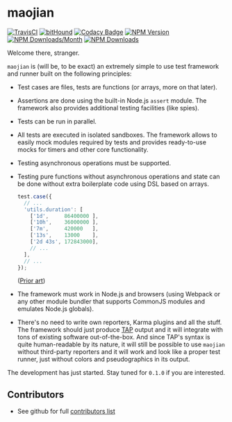 # maojian

[![TravisCI](https://travis-ci.org/metarhia/maojian.svg?branch=master)](https://travis-ci.org/metarhia/maojian)
[![bitHound](https://www.bithound.io/github/metarhia/maojian/badges/score.svg)](https://www.bithound.io/github/metarhia/maojian)
[![Codacy Badge](https://api.codacy.com/project/badge/Grade/79d81f700ad441568d1dc6cca687ea77)](https://www.codacy.com/app/metarhia/maojian)
[![NPM Version](https://badge.fury.io/js/maojian.svg)](https://badge.fury.io/js/maojian)
[![NPM Downloads/Month](https://img.shields.io/npm/dm/maojian.svg)](https://www.npmjs.com/package/maojian)
[![NPM Downloads](https://img.shields.io/npm/dt/maojian.svg)](https://www.npmjs.com/package/maojian)

Welcome there, stranger.

`maojian` is (will be, to be exact) an extremely simple to use test framework
and runner built on the following principles:

* Test cases are files, tests are functions (or arrays, more on that later).

* Assertions are done using the built-in Node.js `assert` module. The framework
  also provides additional testing facilities (like spies).

* Tests can be run in parallel.

* All tests are executed in isolated sandboxes. The framework allows to easily
  mock modules required by tests and provides ready-to-use mocks for timers and
  other core functionality.

* Testing asynchronous operations must be supported.

* Testing pure functions without asynchronous operations and state can be done
  without extra boilerplate code using DSL based on arrays.

  ```javascript
  test.case({
    // ...
    'utils.duration': [
      ['1d',     86400000 ],
      ['10h',    36000000 ],
      ['7m',     420000   ],
      ['13s',    13000    ],
      ['2d 43s', 172843000],
      // ...
    ],
    // ...
  });
  ```

  ([Prior art](https://github.com/metarhia/Impress/blob/master/tests/unittests/api.common.test.js))

* The framework must work in Node.js and browsers (using Webpack or any other
  module bundler that supports CommonJS modules and emulates Node.js globals).

* There's no need to write own reporters, Karma plugins and all the stuff. The
  framework should just
  produce [TAP](https://testanything.org/tap-version-13-specification.html)
  output and it will integrate with tons of existing software out-of-the-box.
  And since TAP's syntax is quite human-readable by its nature, it will still
  be possible to use `maojian` without third-party reporters and it will work
  and look like a proper test runner, just without colors and pseudographics
  in its output.

The development has just started. Stay tuned for `0.1.0` if you are interested.

## Contributors

  - See github for full [contributors list](https://github.com/metarhia/maojian/graphs/contributors)
